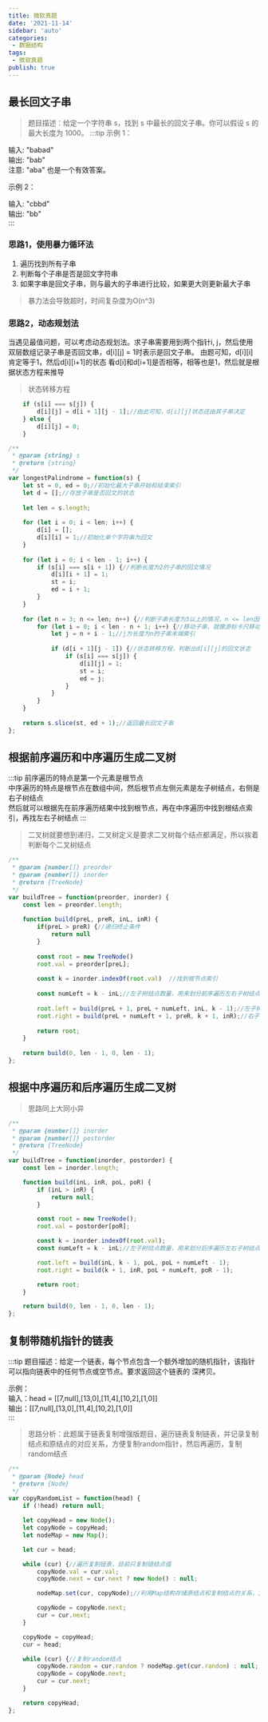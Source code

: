 ```yaml
---
title: 微软真题
date: '2021-11-14'
sidebar: 'auto'
categories:
 - 数据结构
tags:
 - 微软真题
publish: true
---
```


## 最长回文子串
> 题目描述：给定一个字符串 s，找到 s 中最长的回文子串。你可以假设 s 的最大长度为 1000。
:::tip
示例 1：

输入: "babad"  
输出: "bab"  
注意: "aba" 也是一个有效答案。  

示例 2：  

输入: "cbbd"  
输出: "bb"  
:::

### 思路1，使用暴力循环法
1. 遍历找到所有子串
2. 判断每个子串是否是回文字符串
3. 如果字串是回文子串，则与最大的子串进行比较，如果更大则更新最大子串

> 暴力法会导致超时，时间复杂度为O(n^3)

### 思路2，动态规划法
当遇见最值问题，可以考虑动态规划法。求子串需要用到两个指针i, j，然后使用双层数组记录子串是否回文串，d[i][j] = 1时表示是回文子串。
由题可知，d[i][i]肯定等于1，然后d[i][i+1]的状态 看d[i]和d[i+1]是否相等，相等也是1，然后就是根据状态方程来推导

> 状态转移方程
```js
    if (s[i] === s[j]) {
        d[i][j] = d[i + 1][j - 1];//由此可知，d[i][j]状态还由其子串决定
    } else {
        d[i][j] = 0;
    }
```

```js
/**
 * @param {string} s
 * @return {string}
 */
var longestPalindrome = function(s) {
    let st = 0, ed = 0;//初始化最大子串开始和结束索引
    let d = [];//存放子串是否回文的状态
    
    let len = s.length;
    
    for (let i = 0; i < len; i++) {
        d[i] = [];
        d[i][i] = 1;//初始化单个字符串为回文
    }
    
    for (let i = 0; i < len - 1; i++) {
        if (s[i] === s[i + 1]) {//判断长度为2的子串的回文情况
            d[i][i + 1] = 1;
            st = i;
            ed = i + 1;
        }
    }
    
    for (let n = 3; n <= len; n++) {//判断子串长度为3以上的情况，n <= len因为当len等于3时，也要遍历
        for (let i = 0; i < len - n + 1; i++) {//移动子串，就像游标卡尺移动一样，子串长度由n决定
            let j = n + i - 1;//j为长度为n的子串末端索引
            
            if (d[i + 1][j - 1]) {//状态转移方程，判断出d[i][j]的回文状态
                if (s[i] === s[j]) {
                    d[i][j] = 1;
                    st = i;
                    ed = j;
                }
            }
        }
    }
    
    return s.slice(st, ed + 1);//返回最长回文子串
};
```

## 根据前序遍历和中序遍历生成二叉树
:::tip
前序遍历的特点是第一个元素是根节点  
中序遍历的特点是根节点在数组中间，然后根节点左侧元素是左子树结点，右侧是右子树结点  
然后就可以根据先在前序遍历结果中找到根节点，再在中序遍历中找到根结点索引，再找左右子树结点
:::
> 二叉树就要想到递归，二叉树定义是要求二叉树每个结点都满足，所以挨着判断每个二叉树结点
```js
/**
 * @param {number[]} preorder
 * @param {number[]} inorder
 * @return {TreeNode}
 */
var buildTree = function(preorder, inorder) {
	const len = preorder.length;
	
	function build(preL, preR, inL, inR) {
        if(preL > preR) {//递归终止条件
            return null
        }
		
		const root = new TreeNode()
        root.val = preorder[preL];
		
		const k = inorder.indexOf(root.val)  //找到根节点索引
		
		const numLeft = k - inL;//左子树结点数量，用来划分前序遍历左右子树结点范围的
		
		root.left = build(preL + 1, preL + numLeft, inL, k - 1);//左子树
		root.right = build(preL + numLeft + 1, preR, k + 1, inR);//右子树
		
		return root;
	}
	
	return build(0, len - 1, 0, len - 1);
};
```

## 根据中序遍历和后序遍历生成二叉树
> 思路同上大同小异
```js
/**
 * @param {number[]} inorder
 * @param {number[]} postorder
 * @return {TreeNode}
 */
var buildTree = function(inorder, postorder) {
    const len = inorder.length;

    function build(inL, inR, poL, poR) {
        if (inL > inR) {
            return null;
        }

        const root = new TreeNode();
        root.val = postorder[poR];

        const k = inorder.indexOf(root.val);
        const numLeft = k - inL;//左子树结点数量，用来划分后序遍历左右子树结点范围的

        root.left = build(inL, k - 1, poL, poL + numLeft - 1);
        root.right = build(k + 1, inR, poL + numLeft, poR - 1);

        return root;
    }

    return build(0, len - 1, 0, len - 1);
};
```

## 复制带随机指针的链表
:::tip
题目描述：给定一个链表，每个节点包含一个额外增加的随机指针，该指针可以指向链表中的任何节点或空节点。要求返回这个链表的 深拷贝。

示例：  
输入：head = [[7,null],[13,0],[11,4],[10,2],[1,0]]  
输出：[[7,null],[13,0],[11,4],[10,2],[1,0]]  
:::
> 思路分析：此题属于链表复制增强版题目，遍历链表复制链表，并记录复制结点和原结点的对应关系，方便复制random指针，然后再遍历，复制random结点
```js
/**
 * @param {Node} head
 * @return {Node}
 */
var copyRandomList = function(head) {
    if (!head) return null;

    let copyHead = new Node();
    let copyNode = copyHead;
    let nodeMap = new Map();

    let cur = head;

    while (cur) {//遍历复制链表，目前只复制链结点值
        copyNode.val = cur.val;
        copyNode.next = cur.next ? new Node() : null;

        nodeMap.set(cur, copyNode);//利用Map结构存储原结点和复制结点的关系，方便后面random结点的复制

        copyNode = copyNode.next;
        cur = cur.next;
    }

    copyNode = copyHead;
    cur = head;

    while (cur) {//复制random结点
        copyNode.random = cur.random ? nodeMap.get(cur.random) : null;
        copyNode = copyNode.next;
        cur = cur.next;
    }

    return copyHead;
};
```